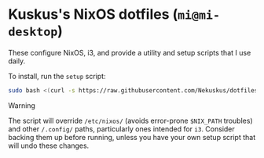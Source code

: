 # Kuskus's NixOS dotfiles (`mi@mi-desktop`)

These configure NixOS, i3, and provide a utility and setup scripts that I use daily.

To install, run the `setup` script:
```bash
sudo bash <(curl -s https://raw.githubusercontent.com/Nekuskus/dotfiles/master/setup)
```

> [!WARNING]
> The script will override `/etc/nixos/` (avoids error-prone `$NIX_PATH` troubles) and other `/.config/` paths, particularly ones intended for `i3`.
> Consider backing them up before running, unless you have your own setup script that will undo these changes.
